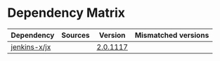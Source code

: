 # Dependency Matrix

Dependency | Sources | Version | Mismatched versions
---------- | ------- | ------- | -------------------
[jenkins-x/jx](https://github.com/jenkins-x/jx.git) |  | [2.0.1117](https://github.com/jenkins-x/jx/releases/tag/v2.0.1117) | 
